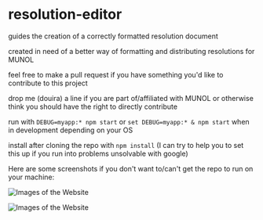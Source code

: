# resolution-editor
 guides the creation of a correctly formatted resolution document
 
 created in need of a better way of formatting and distributing resolutions for MUNOL
 
 feel free to make a pull request if you have something you'd like to contribute to this project
 
 drop me (douira) a line if you are part of/affiliated with MUNOL or otherwise think you should have the right to directly contribute
 
 run with `DEBUG=myapp:* npm start` or `set DEBUG=myapp:* & npm start` when in development depending on your OS
 
 install after cloning the repo with `npm install` (I can try to help you to set this up if you run into problems unsolvable with google)
 
 Here are some screenshots if you don't want to/can't get the repo to run on your machine:
 
 ![Images of the Website](http://imgur.com/KOmsvHK.png)
 
 ![Images of the Website](http://imgur.com/VJAPs74.png)
